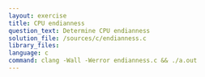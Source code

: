 ```yaml
---
layout: exercise
title: CPU endianness
question_text: Determine CPU endianness
solution_file: /sources/c/endianness.c
library_files:
language: c
command: clang -Wall -Werror endianness.c && ./a.out
---
```

